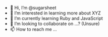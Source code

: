 - 👋 Hi, I’m @sugarsheet
- 👀 I’m interested in learning more about XYZ
- 🌱 I’m currently learning Ruby and JavaScript
- 💞️ I’m looking to collaborate on ...? (Unsure)
- 📫 How to reach me ...

<!---
sugarsheet/sugarsheet is a ✨ special ✨ repository because its `README.md` (this file) appears on your GitHub profile.
You can click the Preview link to take a look at your changes.
--->
